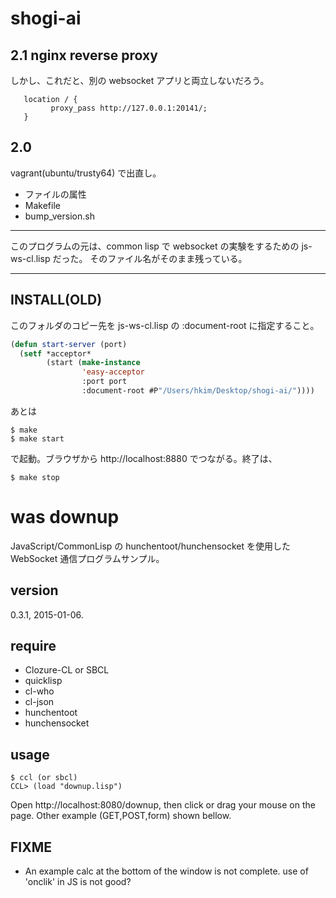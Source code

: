 # shogi-ai

## 2.1 nginx reverse proxy

しかし、これだと、別の websocket アプリと両立しないだろう。

```
   location / {
         proxy_pass http://127.0.0.1:20141/;
   }
```

## 2.0

vagrant(ubuntu/trusty64) で出直し。

* ファイルの属性
* Makefile
* bump_version.sh


---
このプログラムの元は、common lisp で websocket の実験をするための js-ws-cl.lisp だった。
そのファイル名がそのまま残っている。

---

## INSTALL(OLD)

このフォルダのコピー先を js-ws-cl.lisp の :document-root に指定すること。

````lisp
(defun start-server (port)
  (setf *acceptor*
        (start (make-instance
                'easy-acceptor
                :port port
                :document-root #P"/Users/hkim/Desktop/shogi-ai/"))))
````

あとは

````
$ make
$ make start
````

で起動。ブラウザから http://localhost:8880 でつながる。終了は、

````
$ make stop
````

# was downup

JavaScript/CommonLisp の hunchentoot/hunchensocket を使用した
WebSocket 通信プログラムサンプル。

## version

0.3.1, 2015-01-06.

## require

* Clozure-CL or SBCL
* quicklisp
* cl-who
* cl-json
* hunchentoot
* hunchensocket

## usage

````
$ ccl (or sbcl)
CCL> (load "downup.lisp")
````

Open http://localhost:8080/downup, then click or drag your mouse on the page.
Other example (GET,POST,form) shown bellow.

## FIXME

* An example calc at the bottom of the window is not complete.
use of 'onclik' in JS is not good?

